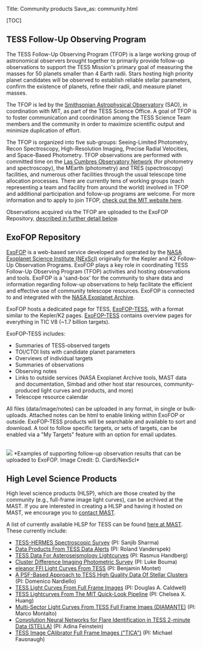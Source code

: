 Title: Community products
Save_as: community.html

[TOC]


## TESS Follow-Up Observing Program
The TESS Follow-Up Observing Program (TFOP) is a large working group of astronomical observers brought together to primarily provide follow-up observations to support the TESS Mission's primary goal of measuring the masses for 50 planets smaller than 4 Earth radii. Stars hosting high priority planet candidates will be observed to establish reliable stellar parameters, confirm the existence of planets, refine their radii, and measure planet masses.

The TFOP is led by the [Smithsonian Astrophysical Observatory](https://www.cfa.harvard.edu) (SAO), in coordination with MIT, as part of the TESS Science Office. A goal of TFOP is to foster communication and coordination among the TESS Science Team members and the community in order to maximize scientific output and minimize duplication of effort. 

The TFOP is organized into five sub-groups: Seeing-Limited Photometry, Recon Spectroscopy, High-Resolution Imaging, Precise Radial Velocities, and Space-Based Photometry. TFOP observations are performed with committed time on the [Las Cumbres Observatory Network](https://lco.global) (for photometry and spectroscopy), the MEarth (photometry) and TRES (spectroscopy) facilities, and numerous other facilities through the usual telescope time allocation processes. There are currently tens of working groups (each representing a team and facility from around the world) involved in TFOP and additional participation and follow-up programs are welcome. For more information and to apply to join TFOP, [check out the MIT website here](https://tess.mit.edu/followup/).

Observations acquired via the TFOP are uploaded to the ExoFOP Repository, [described in further detail below](community.html#exofop-repository).


## ExoFOP Repository
[ExoFOP](https://exofop.ipac.caltech.edu/) is a web-based service developed and operated by the [NASA Exoplanet Science Institute (NExScI)](http://nexsci.caltech.edu) originally for the Kepler and K2 Follow-Up Observation Programs. ExoFOP plays a key role in coordinating TESS Follow-Up Observing Program (TFOP) activities and hosting observations and tools. ExoFOP is a 'sand-box' for the community to share data and information regarding follow-up observations to help facilitate the efficient and effective use of community telescope resources. ExoFOP is connected to and integrated with the [NASA Exoplanet Archive](https://exoplanetarchive.ipac.caltech.edu).

ExoFOP hosts a dedicated page for TESS, [ExoFOP-TESS](https://exofop.ipac.caltech.edu/tess/), with a format similar to the Kepler/K2 pages. [ExoFOP-TESS](https://exofop.ipac.caltech.edu/tess/) contains overview pages for everything in TIC V8 (~1.7 billion targets).

ExoFOP-TESS includes:

* Summaries of TESS-observed targets
* TOI/CTOI lists with candidate planet parameters
* Overviews of individual targets
* Summaries of observations
* Observing notes
* Links to outside services (NASA Exoplanet Archive tools, MAST data and documentation, Simbad and other host star resources, community-produced light curves and products, and more)
* Telescope resource calendar

All files (data/image/notes) can be uploaded in any format, in single or bulk-uploads. Attached notes can be html to enable linking within ExoFOP or outside. ExoFOP-TESS products will be searchable and available to sort and download. A tool to follow specific targets, or sets of targets, can be enabled via a "My Targets" feature with an option for email updates.

<br/>
<img class="img-responsive" style="max-width:67%;" src="images/data/exoFOP_figures.png">
*Examples of supporting follow-up observation results that can be uploaded to ExoFOP. Image Credit: D. Ciardi/NexScI*
<br/>




## High Level Science Products

High level science products (HLSP), which are those created by the community (e.g., full-frame image light curves), can be archived at the MAST. If you are interested in creating a HLSP and having it hosted on MAST, we encourage you to [contact MAST](https://archive.stsci.edu/contacts.html).

A list of currently available HLSP for TESS can be found [here at MAST](https://archive.stsci.edu/hlsp/). These currently include:

* [TESS-HERMES Spectroscopic Survey](https://archive.stsci.edu/prepds/tess-hermes/) (PI: Sanjib Sharma)
* [Data Products From TESS Data Alerts](https://archive.stsci.edu/prepds/tess-data-alerts/) (PI: Roland Vanderspek)
* [TESS Data For Asteroseismology Lightcurves](http://archive.stsci.edu/hlsp/tasoc) (PI: Rasmus Handberg)
* [Cluster Difference Imaging Photometric Survey](http://archive.stsci.edu/hlsp/cdips) (PI: Luke Bouma)
* [eleanor FFI Light Curves From TESS](http://archive.stsci.edu/prepds/eleanor) (PI: Benjamin Montet)
* [A PSF-Based Approach to TESS High Quality Data Of Stellar Clusters](http://archive.stsci.edu/hlsp/pathos) (PI: Domenico Nardiello)
* [TESS Light Curves From Full Frame Images](https://archive.stsci.edu/hlsp/tess-spoc) (PI: Douglas A. Caldwell)
* [TESS Lightcurves From The MIT Quick-Look Pipeline](https://archive.stsci.edu/hlsp/qlp) (PI: Chelsea X. Huang)
* [Multi-Sector Light Curves From TESS Full Frame Imaes (DIAMANTE)](https://archive.stsci.edu/hlsp/diamante) (PI: Marco Montalto)
* [Convolution Neural Networks for Flare Identification in TESS 2-minute Data (STELLA)](https://archive.stsci.edu/hlsp/stella) (PI: Adina Feinstein)
* [TESS Image CAlibrator Full Frame Images ("TICA")](https://archive.stsci.edu/hlsp/tica) (PI: Michael Fausnaugh)
